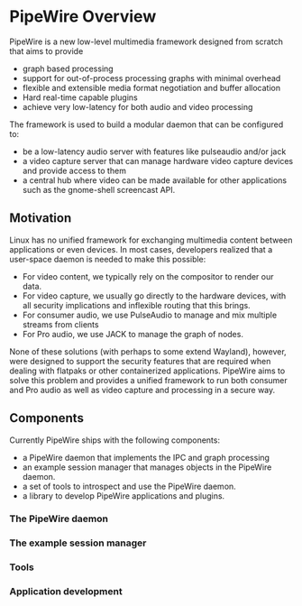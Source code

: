 # PipeWire Overview

PipeWire is a new low-level multimedia framework designed from scratch that
aims to provide

* graph based processing
* support for out-of-process processing graphs with minimal overhead
* flexible and extensible media format negotiation and buffer allocation
* Hard real-time capable plugins
* achieve very low-latency for both audio and video processing

The framework is used to build a modular daemon that can be configured to:

* be a low-latency audio server with features like pulseaudio and/or jack
* a video capture server that can manage hardware video capture devices and
  provide access to them
* a central hub where video can be made available for other applications
  such as the gnome-shell screencast API.

## Motivation

Linux has no unified framework for exchanging multimedia content between
applications or even devices. In most cases, developers realized that
a user-space daemon is needed to make this possible:

* For video content, we typically rely on the compositor to render our
  data.
* For video capture, we usually go directly to the hardware devices, with
  all security implications and inflexible routing that this brings.
* For consumer audio, we use PulseAudio to manage and mix multiple streams
  from clients
* For Pro audio, we use JACK to manage the graph of nodes.

None of these solutions (with perhaps to some extend Wayland), however,
were designed to support the security features that are required when
dealing with flatpaks or other containerized applications. PipeWire
aims to solve this problem and provides a unified framework to run both
consumer and Pro audio as well as video capture and processing in a
secure way.


## Components

Currently PipeWire ships with the following components:

* a PipeWire daemon that implements the IPC and graph processing
* an example session manager that manages objects in the PipeWire
  daemon.
* a set of tools to introspect and use the PipeWire daemon.
* a library to develop PipeWire applications and plugins.

### The PipeWire daemon

### The example session manager

### Tools

### Application development
